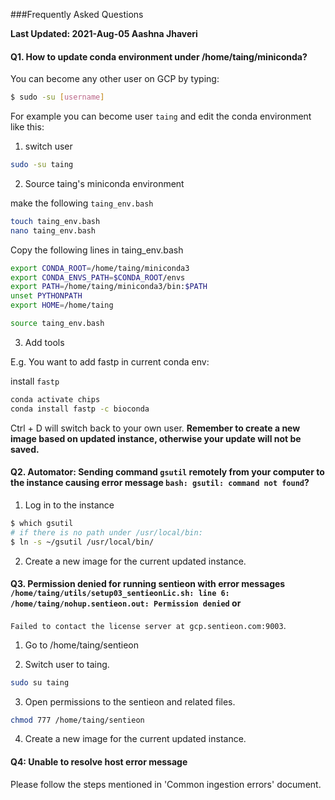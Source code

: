 ###Frequently Asked Questions

**Last Updated: 2021-Aug-05 Aashna Jhaveri**

#### Q1. How to update conda environment under /home/taing/miniconda?

You can become any other user on GCP by typing:

```bash
$ sudo -su [username]
```

For example you can become  user `taing` and edit the conda environment like this:

1. switch user

```bash
sudo -su taing
```
2. Source taing's miniconda environment

make the following `taing_env.bash`

```bash
touch taing_env.bash
nano taing_env.bash

```

Copy the following lines in taing_env.bash

```bash
export CONDA_ROOT=/home/taing/miniconda3
export CONDA_ENVS_PATH=$CONDA_ROOT/envs
export PATH=/home/taing/miniconda3/bin:$PATH
unset PYTHONPATH
export HOME=/home/taing
```


```bash
source taing_env.bash
```
3. Add tools

E.g. You want to add fastp in current conda env:

install `fastp`

```bash
conda activate chips
conda install fastp -c bioconda
```

Ctrl + D will switch back to your own user.
**Remember to create a new image based on updated instance, otherwise your update will not be saved.**


#### Q2. Automator: Sending command `gsutil` remotely from your computer to the instance causing error message `bash: gsutil: command not found`?

1. Log in to the instance
```bash
$ which gsutil
# if there is no path under /usr/local/bin:
$ ln -s ~/gsutil /usr/local/bin/
```
2. Create a new image for the current updated instance.

#### Q3. Permission denied for running sentieon with error messages `/home/taing/utils/setup03_sentieonLic.sh: line 6: /home/taing/nohup.sentieon.out: Permission denied` or
`Failed to contact the license server at gcp.sentieon.com:9003`.

1. Go to /home/taing/sentieon

2. Switch user to taing.

```bash
sudo su taing
```

3. Open permissions to the sentieon and related files.

```bash
chmod 777 /home/taing/sentieon

```

4. Create a new image for the current updated instance.

#### Q4: Unable to resolve host error message  
Please follow the steps mentioned in 'Common ingestion errors' document.
